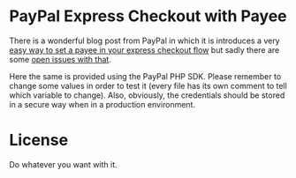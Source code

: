 # PayPal Express Checkout with Payee
There is a wonderful blog post from PayPal in which it is introduces a very [easy way to set a payee in your express checkout flow](https://www.paypal-engineering.com/2017/01/03/setting-payee/) but sadly there are some [open issues with that](https://github.com/paypal/paypal-checkout/issues/464).

Here the same is provided using the PayPal PHP SDK.
Please remember to change some values in order to test it (every file has its own comment to tell which variable to change).
Also, obviously, the credentials should be stored in a secure way when in a production environment.

# License
Do whatever you want with it.
